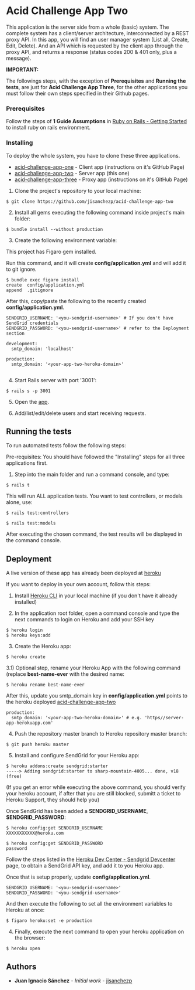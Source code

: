 # Acid Challenge App Two

This application is the server side from a whole (basic) system. The complete
system has a client/server architecture, interconnected by a REST proxy API.
In this app, you will find an user manager system (List all, Create, Edit, Delete).
And an API which is requested by the client app through the proxy API, and
returns a response (status codes 200 & 401 only, plus a message).

**IMPORTANT:**

The followings steps, with the exception of **Prerequisites** and
**Running the tests**, are just for **Acid Challenge App Three**, for the other
applications you must follow their own steps specified in their Github pages.

### Prerequisites

Follow the steps of **1 Guide Assumptions** in [Ruby on Rails - Getting Started](http://guides.rubyonrails.org/getting_started.html) to install ruby on rails environment.

### Installing

To deploy the whole system, you have to clone these three applications.

* [acid-challenge-app-one](https://github.com/jisanchezp/acid-challenge-app-one) - Client app (instructions on it's GitHub Page)
* [acid-challenge-app-two](https://github.com/jisanchezp/acid-challenge-app-two) - Server app (this one)
* [acid-challenge-app-three](https://github.com/jisanchezp/acid-challenge-app-three) - Proxy app (instructions on it's GitHub Page)

1) Clone the project's repository to your local machine:

```
$ git clone https://github.com/jisanchezp/acid-challenge-app-two
```

2) Install all gems executing the following command inside project's main folder:

```
$ bundle install --without production
```

3) Create the following environment variable:

This project has Figaro gem installed.

Run this command, and it will create **config/application.yml** and will add it to git ignore.

```
$ bundle exec figaro install
create  config/application.yml
append  .gitignore
```

After this, copy/paste the following to the recently created **config/application.yml**.

```
SENDGRID_USERNAME: '<you-sendgrid-username>' # If you don't have SendGrid credentials
SENDGRID_PASSWORD: '<you-sendgrid-username>' # refer to the Deployment section

development:
  smtp_domain: 'localhost'

production:
  smtp_domain: '<your-app-two-heroku-domain>'


```

4) Start Rails server with port '3001':

```
$ rails s -p 3001
```

5) Open the [app](http://localhost:3001).

6) Add/list/edit/delete users and start receiving requests.

## Running the tests

To run automated tests follow the following steps:

Pre-requisites: You should have followed the "Installing" steps for all three applications first.

1) Step into the main folder and run a command console, and type:

```
$ rails t
```

This will run ALL application tests. You want to test controllers, or models alone, use:

```
$ rails test:controllers
```

```
$ rails test:models
```

After executing the chosen command, the test results will be displayed in the command console.

## Deployment

A live version of these app has already been deployed at [heroku](https://login-form-jisanchez.herokuapp.com/)

If you want to deploy in your own account, follow this steps:

1) Install [Heroku CLI](https://devcenter.heroku.com/articles/heroku-cli) in your local machine (if you don't have it already installed)

2) In the application root folder, open a command console and type the next commands to login on Heroku and add your SSH key

```
$ heroku login
$ heroku keys:add
```

3) Create the Heroku app:

```
$ heroku create
```

3.1) Optional step, rename your Heroku App with the following command (replace **best-name-ever** with the desired name:

```
$ heroku rename best-name-ever
```

After this, update you smtp_domain key in **config/application.yml** points to the heroku deployed [acid-challenge-app-two](https://github.com/jisanchezp/acid-challenge-app-two)

```
production:
  smtp_domain: '<your-app-two-heroku-domain>' # e.g. 'https//server-app-herokuapp.com'
```

4) Push the repository master branch to Heroku repository master branch:

```
$ git push heroku master
```

5) Install and configure SendGrid for your Heroku app:

```
$ heroku addons:create sendgrid:starter
-----> Adding sendgrid:starter to sharp-mountain-4005... done, v18 (free)
```

(If you get an error while executing the above command, you should verify your heroku account, if after that you are still blocked, submitt a ticket to Heroku Support, they should help you)

Once SendGrid has been added a **SENDGRID_USERNAME**, **SENDGRID_PASSWORD**:

```
$ heroku config:get SENDGRID_USERNAME
XXXXXXXXXXX@heroku.com

$ heroku config:get SENDGRID_PASSWORD
password
```

Follow the steps listed in the [Heroku Dev Center - Sendgrid Devcenter](https://devcenter.heroku.com/articles/sendgrid) page, to obtain a SendGrid API key, and add it to you Heroku app.

Once that is setup properly, update **config/application.yml**.

```
SENDGRID_USERNAME: '<you-sendgrid-username>'
SENDGRID_PASSWORD: '<you-sendgrid-username>'
```

And then execute the following to set all the environment variables to Heroku at once:

```
$ figaro heroku:set -e production
```

4) Finally, execute the next command to open your heroku application on the browser:

```
$ heroku open
```

## Authors

* **Juan Ignacio Sánchez** - *Initial work* - [jisanchezp](https://github.com/jisanchezp)
